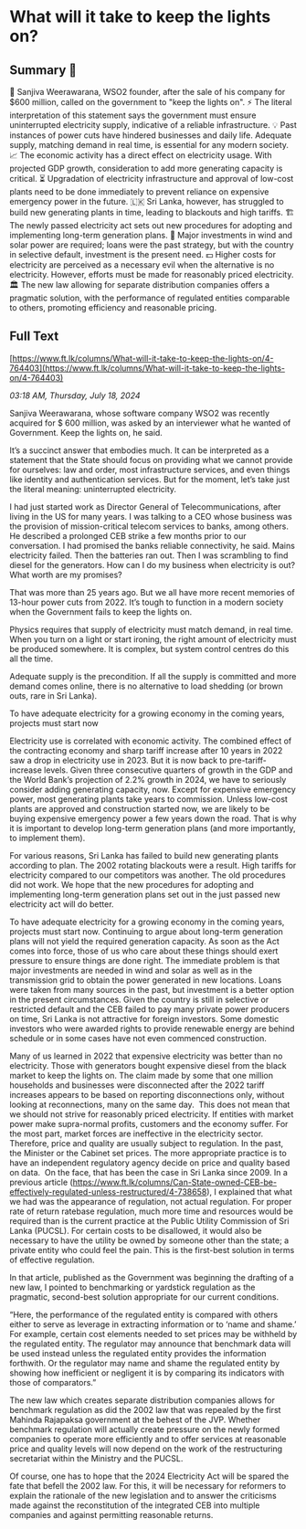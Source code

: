 # What will it take to keep the lights on?

## Summary 🤖

🔌 Sanjiva Weerawarana, WSO2 founder, after the sale of his company for $600 million, called on the government to "keep the lights on".
⚡ The literal interpretation of this statement says the government must ensure uninterrupted electricity supply, indicative of a reliable infrastructure.
💡 Past instances of power cuts have hindered businesses and daily life. Adequate supply, matching demand in real time, is essential for any modern society.
📈 The economic activity has a direct effect on electricity usage. With projected GDP growth, consideration to add more generating capacity is critical.
⏳ Upgradation of electricity infrastructure and approval of low-cost plants need to be done immediately to prevent reliance on expensive emergency power in the future.
🇱🇰 Sri Lanka, however, has struggled to build new generating plants in time, leading to blackouts and high tariffs.
🏗️ The newly passed electricity act sets out new procedures for adopting and implementing long-term generation plans.
🌱 Major investments in wind and solar power are required; loans were the past strategy, but with the country in selective default, investment is the present need.
💵 Higher costs for electricity are perceived as a necessary evil when the alternative is no electricity. However, efforts must be made for reasonably priced electricity.
🏛️ The new law allowing for separate distribution companies offers a pragmatic solution, with the performance of regulated entities comparable to others, promoting efficiency and reasonable pricing.

## Full Text

[https://www.ft.lk/columns/What-will-it-take-to-keep-the-lights-on/4-764403](https://www.ft.lk/columns/What-will-it-take-to-keep-the-lights-on/4-764403)

*03:18 AM, Thursday, July 18, 2024*

Sanjiva Weerawarana, whose software company WSO2 was recently acquired for $ 600 million, was asked by an interviewer what he wanted of Government. Keep the lights on, he said.

It’s a succinct answer that embodies much. It can be interpreted as a statement that the State should focus on providing what we cannot provide for ourselves: law and order, most infrastructure services, and even things like identity and authentication services. But for the moment, let’s take just the literal meaning: uninterrupted electricity.

I had just started work as Director General of Telecommunications, after living in the US for many years. I was talking to a CEO whose business was the provision of mission-critical telecom services to banks, among others. He described a prolonged CEB strike a few months prior to our conversation. I had promised the banks reliable connectivity, he said. Mains electricity failed. Then the batteries ran out. Then I was scrambling to find diesel for the generators. How can I do my business when electricity is out? What worth are my promises?

That was more than 25 years ago. But we all have more recent memories of 13-hour power cuts from 2022. It’s tough to function in a modern society when the Government fails to keep the lights on.

Physics requires that supply of electricity must match demand, in real time. When you turn on a light or start ironing, the right amount of electricity must be produced somewhere. It is complex, but system control centres do this all the time.

Adequate supply is the precondition. If all the supply is committed and more demand comes online, there is no alternative to load shedding (or brown outs, rare in Sri Lanka).

To have adequate electricity for a growing economy in the coming years, projects must start now

Electricity use is correlated with economic activity. The combined effect of the contracting economy and sharp tariff increase after 10 years in 2022 saw a drop in electricity use in 2023. But it is now back to pre-tariff-increase levels. Given three consecutive quarters of growth in the GDP and the World Bank’s projection of 2.2% growth in 2024, we have to seriously consider adding generating capacity, now. Except for expensive emergency power, most generating plants take years to commission. Unless low-cost plants are approved and construction started now, we are likely to be buying expensive emergency power a few years down the road. That is why it is important to develop long-term generation plans (and more importantly, to implement them).

For various reasons, Sri Lanka has failed to build new generating plants according to plan. The 2002 rotating blackouts were a result. High tariffs for electricity compared to our competitors was another. The old procedures did not work. We hope that the new procedures for adopting and implementing long-term generation plans set out in the just passed new electricity act will do better.

To have adequate electricity for a growing economy in the coming years, projects must start now. Continuing to argue about long-term generation plans will not yield the required generation capacity. As soon as the Act comes into force, those of us who care about these things should exert pressure to ensure things are done right. The immediate problem is that major investments are needed in wind and solar as well as in the transmission grid to obtain the power generated in new locations. Loans were taken from many sources in the past, but investment is a better option in the present circumstances. Given the country is still in selective or restricted default and the CEB failed to pay many private power producers on time, Sri Lanka is not attractive for foreign investors. Some domestic investors who were awarded rights to provide renewable energy are behind schedule or in some cases have not even commenced construction.

Many of us learned in 2022 that expensive electricity was better than no electricity. Those with generators bought expensive diesel from the black market to keep the lights on. The claim made by some that one million households and businesses were disconnected after the 2022 tariff increases appears to be based on reporting disconnections only, without looking at reconnections, many on the same day.  This does not mean that we should not strive for reasonably priced electricity. If entities with market power make supra-normal profits, customers and the economy suffer. For the most part, market forces are ineffective in the electricity sector. Therefore, price and quality are usually subject to regulation. In the past, the Minister or the Cabinet set prices. The more appropriate practice is to have an independent regulatory agency decide on price and quality based on data.  On the face, that has been the case in Sri Lanka since 2009. In a previous article (https://www.ft.lk/columns/Can-State-owned-CEB-be-effectively-regulated-unless-restructured/4-738658), I explained that what we had was the appearance of regulation, not actual regulation. For proper rate of return ratebase regulation, much more time and resources would be required than is the current practice at the Public Utility Commission of Sri Lanka (PUCSL). For certain costs to be disallowed, it would also be necessary to have the utility be owned by someone other than the state; a private entity who could feel the pain. This is the first-best solution in terms of effective regulation.

In that article, published as the Government was beginning the drafting of a new law, I pointed to benchmarking or yardstick regulation as the pragmatic, second-best solution appropriate for our current conditions.

“Here, the performance of the regulated entity is compared with others either to serve as leverage in extracting information or to ‘name and shame.’ For example, certain cost elements needed to set prices may be withheld by the regulated entity. The regulator may announce that benchmark data will be used instead unless the regulated entity provides the information forthwith. Or the regulator may name and shame the regulated entity by showing how inefficient or negligent it is by comparing its indicators with those of comparators.”

The new law which creates separate distribution companies allows for benchmark regulation as did the 2002 law that was repealed by the first Mahinda Rajapaksa government at the behest of the JVP. Whether benchmark regulation will actually create pressure on the newly formed companies to operate more efficiently and to offer services at reasonable price and quality levels will now depend on the work of the restructuring secretariat within the Ministry and the PUCSL.

Of course, one has to hope that the 2024 Electricity Act will be spared the fate that befell the 2002 law. For this, it will be necessary for reformers to explain the rationale of the new legislation and to answer the criticisms made against the reconstitution of the integrated CEB into multiple companies and against permitting reasonable returns.

